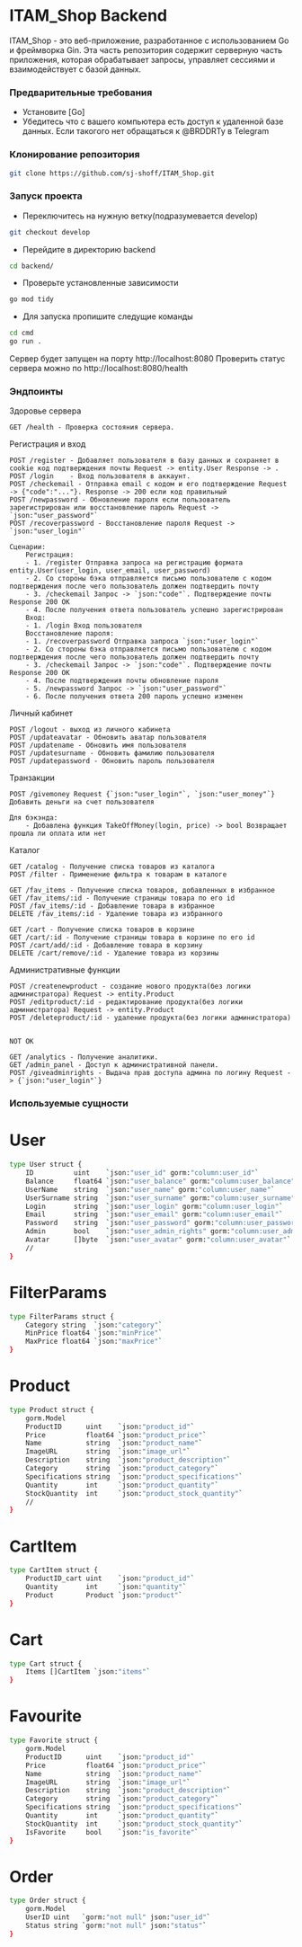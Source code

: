 # ITAM_Shop Backend

ITAM_Shop - это веб-приложение, разработанное с использованием Go и фреймворка Gin. Эта часть репозитория содержит серверную часть приложения, которая обрабатывает запросы, управляет сессиями и взаимодействует с базой данных.

### Предварительные требования

- Установите [Go]
- Убедитесь что с вашего компьютера есть доступ к удаленной базе данных. Если такогого нет обращаться к @BRDDRTy в Telegram

### Клонирование репозитория

```bash
git clone https://github.com/sj-shoff/ITAM_Shop.git
```
### Запуск проекта

- Переключитесь на нужную ветку(подразумевается develop)
```bash
git checkout develop
```

- Перейдите в директорию backend
```bash
cd backend/
```

- Проверьте установленные зависимости
```bash
go mod tidy
```

- Для запуска пропишите следущие команды
```bash
cd cmd
go run .
```
Сервер будет запущен на порту http://localhost:8080
Проверить cтатус сервера можно по http://localhost:8080/health

### Эндпоинты
Здоровье сервера

    GET /health - Проверка состояния сервера.

Регистрация и вход

    POST /register - Добавляет пользователя в базу данных и сохраняет в cookie код подтверждения почты Request -> entity.User Response -> .
    POST /login    - Вход пользователя в аккаунт.
    POST /checkemail - Отправка email с кодом и его подтверждение Request -> {"code":"..."}. Response -> 200 если код правильный
    POST /newpassword - Обновление пароля если пользователь зарегистрирован или восстановление пароль Request -> `json:"user_password"`
    POST /recoverpassword - Восстановление пароля Request -> `json:"user_login"`
    
    Сценарии:
        Регистрация:
        - 1. /register Отправка запроса на регистрацию формата entity.User(user_login, user_email, user_password) 
        - 2. Со стороны бэка отправляется письмо пользователю с кодом подтверждения после чего пользователь должен подтвердить почту
        - 3. /checkemail Запрос -> `json:"code"`. Подтверждение почты Response 200 OK
        - 4. После получения ответа пользователь успешно зарегистрирован
        Вход:
        - 1. /login Вход пользователя 
        Восстановление пароля:
        - 1. /recoverpassword Отправка запроса `json:"user_login"`
        - 2. Со стороны бэка отправляется письмо пользователю с кодом подтверждения после чего пользователь должен подтвердить почту
        - 3. /checkemail Запрос -> `json:"code"`. Подтверждение почты Response 200 OK
        - 4. После подтверждения почты обновление пароля
        - 5. /newpassword Запрос -> `json:"user_password"`
        - 6. После получения ответа 200 пароль успешно изменен

Личный кабинет

    POST /logout - выход из личного кабинета
    POST /updateavatar - Обновить аватар пользователя
    POST /updatename - Обновить имя пользователя
    POST /updatesurname - Обновить фамилию пользователя
    POST /updatepassword - Обновить пароль пользователя


Транзакции

    POST /givemoney Request {`json:"user_login"`, `json:"user_money"`} Добавить деньги на счет пользователя

    Для бэкэнда:
        - Добавлена функция TakeOffMoney(login, price) -> bool Возвращает прошла ли оплата или нет

Каталог 

    
	GET /catalog - Получение списка товаров из каталога
	POST /filter - Применение фильтра к товарам в каталоге

	GET /fav_items - Получение списка товаров, добавленных в избранное
	GET /fav_items/:id - Получение страницы товара по его id
	POST /fav_items/:id - Добавление товара в избранное 
	DELETE /fav_items/:id - Удаление товара из избранного
	
	GET /cart - Получение списка товаров в корзине
    GET /cart/:id - Получение страницы товара в корзине по его id 
	POST /cart/add/:id - Добавление товара в корзину
	DELETE /cart/remove/:id - Удаление товара из корзины

	


    

Административные функции

    POST /createnewproduct - создание нового продукта(без логики администратора) Request -> entity.Product
    POST /editproduct/:id - редактирование продукта(без логики администратора) Request -> entity.Product
    POST /deleteproduct/:id - удаление продукта(без логики администратора)


    NOT OK

    GET /analytics - Получение аналитики.
    GET /admin_panel - Доступ к административной панели.
    POST /giveadminrights - Выдача прав доступа админа по логину Request -> {`json:"user_login"`}


### Используемые сущности 

# User
```bash
type User struct {
	ID          uint    `json:"user_id" gorm:"column:user_id"`
	Balance     float64 `json:"user_balance" gorm:"column:user_balance"`
	UserName    string  `json:"user_name" gorm:"column:user_name"`
	UserSurname string  `json:"user_surname" gorm:"column:user_surname"`
	Login       string  `json:"user_login" gorm:"column:user_login"`
	Email       string  `json:"user_email" gorm:"column:user_email"`
	Password    string  `json:"user_password" gorm:"column:user_password"`
	Admin       bool    `json:"user_admin_rights" gorm:"column:user_admin_rights"`
	Avatar      []byte  `json:"user_avatar" gorm:"column:user_avatar"`
	//
}
```

# FilterParams
```bash
type FilterParams struct {
	Category string  `json:"category"`
	MinPrice float64 `json:"minPrice"`
	MaxPrice float64 `json:"maxPrice"`
}
```

# Product
```bash
type Product struct {
	gorm.Model
	ProductID      uint    `json:"product_id"`
	Price          float64 `json:"product_price"`
	Name           string  `json:"product_name"`
	ImageURL       string  `json:"image_url"`
	Description    string  `json:"product_description"`
	Category       string  `json:"product_category"`
	Specifications string  `json:"product_specifications"`
	Quantity       int     `json:"product_quantity"`
	StockQuantity  int     `json:"product_stock_quantity"`
	//
}
```

# CartItem
```bash
type CartItem struct {
	ProductID_cart uint    `json:"product_id"`
	Quantity       int     `json:"quantity"`
	Product        Product `json:"product"`
}
```

# Cart
```bash
type Cart struct {
	Items []CartItem `json:"items"`
}
```

# Favourite
```bash
type Favorite struct {
	gorm.Model
	ProductID      uint    `json:"product_id"`
	Price          float64 `json:"product_price"`
	Name           string  `json:"product_name"`
	ImageURL       string  `json:"image_url"`
	Description    string  `json:"product_description"`
	Category       string  `json:"product_category"`
	Specifications string  `json:"product_specifications"`
	Quantity       int     `json:"product_quantity"`
	StockQuantity  int     `json:"product_stock_quantity"`
	IsFavorite     bool    `json:"is_favorite"`
}
```

# Order
```bash
type Order struct {
	gorm.Model
	UserID uint   `gorm:"not null" json:"user_id"`
	Status string `gorm:"not null" json:"status"`
}
```
